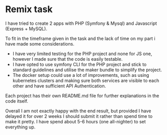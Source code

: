 # Remix task

I have tried to create 2 apps with PHP (Symfony & Mysql) and Javascript (Express + MySQL).

To fit in the timeframe given in the task and the lack of time on my part i have made some considerations.

- I have very limited testing for the PHP project and none for JS one, however I made sure that the code is easily testable.
- I have opted to use symfony CLI for the PHP project and stick to standard guidelines and utilise the maker bundle to simplify the project.
- The docker setup could use a lot of improvements, such as using kubernetes clusters and making sure both services are visible to each other and have sufficient API Authentication.

Each project has their own README.md file for further explanations in the code itself.

Overall I am not exactly happy with the end result, but provided I have delayed it for over 2 weeks I should submit it rather than spend time to make it pretty. I have spend about 5-6 hours (one all-nighter) to set everything up.